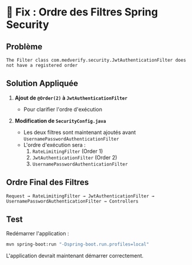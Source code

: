 # 🔧 Fix : Ordre des Filtres Spring Security

## Problème

```
The Filter class com.medverify.security.JwtAuthenticationFilter does not have a registered order
```

## Solution Appliquée

1. **Ajout de `@Order(2)` à `JwtAuthenticationFilter`**
   - Pour clarifier l'ordre d'exécution

2. **Modification de `SecurityConfig.java`**
   - Les deux filtres sont maintenant ajoutés avant `UsernamePasswordAuthenticationFilter`
   - L'ordre d'exécution sera :
     1. `RateLimitingFilter` (Order 1)
     2. `JwtAuthenticationFilter` (Order 2)
     3. `UsernamePasswordAuthenticationFilter`

## Ordre Final des Filtres

```
Request → RateLimitingFilter → JwtAuthenticationFilter → UsernamePasswordAuthenticationFilter → Controllers
```

## Test

Redémarrer l'application :

```bash
mvn spring-boot:run "-Dspring-boot.run.profiles=local"
```

L'application devrait maintenant démarrer correctement.

